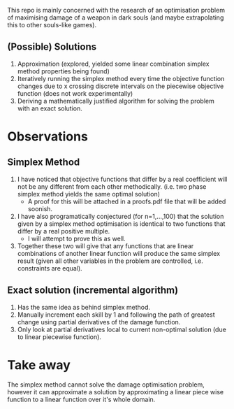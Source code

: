 This repo is mainly concerned with the research of an optimisation problem of maximising damage of a weapon in dark souls (and maybe extrapolating this to other souls-like games).

## (Possible) Solutions
1. Approximation (explored, yielded some linear combination simplex method properties being found)
2. Iteratively running the simplex method every time the objective function changes due to x crossing discrete intervals on the piecewise objective function (does not work experimentally)
3. Deriving a mathematically justified algorithm for solving the problem with an exact solution.

# Observations
## Simplex Method
1. I have noticed that objective functions that differ by a real coefficient will not be any different from each other methodically. (i.e. two phase simplex method yields the same optimal solution) <br>
    - A proof for this will be attached in a proofs.pdf file that will be added soonish.<br>
2. I have also programatically conjectured (for n=1,...,100) that the solution given by a simplex method optimisation is identical to two functions that differ by a real positive multiple. <br>
    - I will attempt to prove this as well. <br>
3. Together these two will give that any functions that are linear combinations of another linear function will produce the same simplex result (given all other variables in the problem are controlled, i.e. constraints are equal).
## Exact solution (incremental algorithm)
1. Has the same idea as behind simplex method.
2. Manually increment each skill by 1 and following the path of greatest change using partial derivatives of the damage function.
3. Only look at partial derivatives local to current non-optimal solution (due to linear piecewise function).

# Take away
The simplex method cannot solve the damage optimisation problem, however it can approximate a solution by approximating a linear piece wise function to a linear function over it's whole domain.
